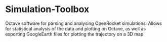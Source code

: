 # Simulation-Toolbox
 Octave software for parsing and analysing OpenRocket simulations. Allows for statistical analysis of the data and plotting on Octave, as well as exporting GoogleEarth files for plotting the trajectory on a 3D map

